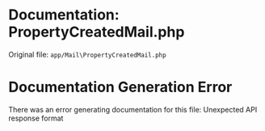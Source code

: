 # Documentation: PropertyCreatedMail.php

Original file: `app/Mail\PropertyCreatedMail.php`

# Documentation Generation Error

There was an error generating documentation for this file: Unexpected API response format